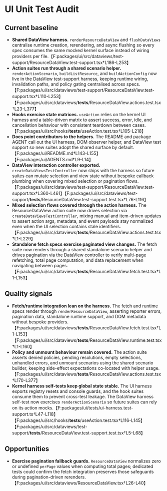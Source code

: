 # UI Unit Test Audit

## Current baseline

- **Shared DataView harness.** `renderResourceDataView` and `flushDataViews` centralise runtime creation, rerendering, and async flushing so every spec consumes the same mocked kernel surface instead of wiring providers per file.【F:packages/ui/src/dataviews/test-support/ResourceDataView.test-support.tsx†L186-L253】
- **Action suites run through a shared scenario helper.** `renderActionScenario`, `buildListResource`, and `buildActionConfig` now live in the DataView test-support harness, keeping runtime wiring, invalidation paths, and policy gating centralised across specs.【F:packages/ui/src/dataviews/test-support/ResourceDataView.test-support.tsx†L110-L253】【F:packages/ui/src/dataviews/**tests**/ResourceDataView.actions.test.tsx†L23-L377】
- **Hooks exercise state matrices.** `useAction` relies on the kernel UI harness and a table-driven matrix to assert success, error, idle, and cancellation behaviour with consistent teardown between cases.【F:packages/ui/src/hooks/**tests**/useAction.test.tsx†L105-L218】
- **Docs point contributors to the helpers.** The README and package AGENT call out the UI harness, DOM observer helper, and DataView test support so new suites adopt the shared surface by default.【F:packages/ui/README.md†L143-L155】【F:packages/ui/AGENTS.md†L9-L14】
- **DataView interaction controller exported.** `createDataViewsTestController` now ships with the harness so future suites can mutate selection and view state without bespoke callback plumbing when covering mixed selection or pagination flows.【F:packages/ui/src/dataviews/test-support/ResourceDataView.test-support.tsx†L360-L461】【F:packages/ui/src/dataviews/test-support/**tests**/ResourceDataView.test-support.test.tsx†L76-L116】
- **Mixed selection flows covered through the action harness.** The ResourceDataView action suite now drives selection via `createDataViewsTestController`, mixing manual and item-driven updates to assert action args, metadata, and event payloads stay normalized even when the UI selection contains stale identifiers.【F:packages/ui/src/dataviews/**tests**/ResourceDataView.actions.test.tsx†L1-L229】
- **Standalone fetch specs exercise paginated view changes.** The fetch suite now renders through a shared standalone scenario helper and drives pagination via the DataView controller to verify multi-page refetching, total page computation, and data replacement when navigating between pages.【F:packages/ui/src/dataviews/**tests**/ResourceDataView.fetch.test.tsx†L1-L153】

## Quality signals

- **Fetch/runtime integration lean on the harness.** The fetch and runtime specs render through `renderResourceDataView`, asserting reporter errors, pagination data, standalone runtime support, and DOM metadata without bespoke providers.【F:packages/ui/src/dataviews/**tests**/ResourceDataView.fetch.test.tsx†L1-L153】【F:packages/ui/src/dataviews/**tests**/ResourceDataView.runtime.test.tsx†L1-L160】
- **Policy and unmount behaviour remain covered.** The action suite asserts denied policies, pending resolutions, empty selections, unhandled errors, and unmount scenarios using the shared scenario builder, keeping side-effect expectations co-located with helper usage.【F:packages/ui/src/dataviews/**tests**/ResourceDataView.actions.test.tsx†L170-L377】
- **Kernel harness self-tests keep global state stable.** The UI harness exports registry resets and console guards, and the hook suites consume them to prevent cross-test leakage. The DataView harness self-test now exercises `renderActionScenario` so future suites can rely on its action mocks.【F:packages/ui/tests/ui-harness.test-support.ts†L47-L118】【F:packages/ui/src/hooks/**tests**/useAction.test.tsx†L116-L145】【F:packages/ui/src/dataviews/test-support/**tests**/ResourceDataView.test-support.test.tsx†L5-L68】

## Opportunities

- **Exercise pagination fallback guards.** `ResourceDataView` normalizes zero or undefined `perPage` values when computing total pages; dedicated tests could confirm the fetch integration preserves those safeguards during pagination-driven rerenders.【F:packages/ui/src/dataviews/ResourceDataView.tsx†L26-L40】
